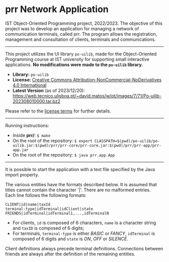# prr Network Application

IST Object-Oriented Programming project, 2022/2023. The objective of this project was to develop an application for managing a network of communication terminals, called prr. The program allows the registration, management and consultation of clients, terminals and communications.

-------------------

This project utilizes the UI library `po-uilib`, made for the Object-Oriented Programming course at IST university for supporting small interactive applications. **No modifications were made to the `po-uilib` library.**

- **Library:** `po-uilib`
- **License:** [Creative Commons Attribution-NonCommercial-NoDerivatives 4.0 International](https://creativecommons.org/licenses/by-nc-nd/4.0/deed.en)
- **Latest Version** (as of 2023/12/20): https://web.tecnico.ulisboa.pt/~david.matos/w/pt/images/7/71/Po-uilib-202308010000.tar.bz2

Please refer to the [license terms](https://creativecommons.org/licenses/by-nc-nd/4.0/deed.en) for further details.

-------------------

<!---
Project specification: https://web.tecnico.ulisboa.pt/~david.matos/w/pt/index.php/Programa%C3%A7%C3%A3o_com_Objectos/Projecto_de_Programa%C3%A7%C3%A3o_com_Objectos/Enunciado_do_Projecto_de_2022-2023
-->

Running instructions:
- Inside **prr/**: `$ make`
- On the root of the repository: `$ export CLASSPATH=$(pwd)/po-uilib/po-uilib.jar:$(pwd)/prr/prr-core/prr-core.jar:$(pwd)/prr/prr-app/prr-app.jar`
- On the root of the repository: `$ java prr.app.App`

- -------------------

It is possible to start the application with a text file specified by the Java import property.

The various entities have the formats described below. It is assumed that titles cannot contain the character '|'. There are no malformed entries.  \
Each line follows the following formats:

`CLIENT|id|name|taxId`  \
`terminal-type|idTerminal|idClient|state`  \
`FRIENDS|idTerminal|idTerminal1,...,idTerminalN`

- For clients, `id` is composed of 6 characters, `name` is a character string and `taxID` is composed of 6 digits;
- For terminals, `terminal-type` is either _BASIC_ or _FANCY_, `idTerminal` is composed of 6 digits and `state` is _ON_, _OFF_ or _SILENCE_.

Client definitions always precede terminal definitions. Connections between friends are always after the definition of the remaining entities.

